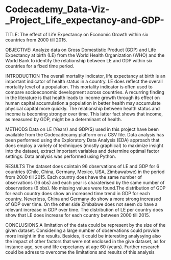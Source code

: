 # Codecademy_Data-Viz-_Project_Life_expectancy-and-GDP-

TITLE: The effect of Life Expectancy on Economic Growth within six countries from 2000 till 2015.

OBJECTIVE: Analyze data on Gross Domestistic Product (GDP) and Life Expectancy at birth (LE) from the World Health Organization (WHO) and the World Bank to identify the relationship between LE and GDP within six countries for a fixed time period.

INTRODUCTION The overall mortality indicator, life expectancy at birth is an important indicator of health status in a country. LE does reflect the overall mortality level of a population. This mortality indicator is often used to  compare socioeconomic development across countries.  A recurring finding in the literature is that health leads to income growth through its effect on human capital accumulation:a population in better health may accumulate physical capital more quickly. The relationship between health status and income is becoming stronger over time. This latter fact shows that income, as measured by GDP, might be a determinant of health.

METHODS Data on LE (Years) and GDP($) used in this project have been available from the Codecadecamy platform on a CSV file. Data analysis has been performed using the Exploratory Data Analysis (EDA) approach that does employ a variety of techniques (mostly graphical) to maximize insight into the dataset, extract important variables and determine optimal factor settings. Data analysis was performed using Python.

RESULTS The dataset does cointain 96 observations of LE and GDP for 6 countries (Chile, China, Germany, Mexico, USA, Zimbawabwe) in the period from 2000 till 2015. Each country does have the same number of observations (16 obs) and each year is charaterised by the same number of observations (6 obs). No missing values were found.The distribution of GDP for each country does show an increased time trend in GDP for each country. Neverless, China and Germany do show a more strong increased of GDP over time. On the other side Zimbabwe does not seem do have a relevant increase in GDP over time.  The distribution of LE per country does show that LE does increase for each country between 2000 till 2015. 

CONCLUSIONS A limitation of the data could be represent by the size of the given dataset. Considering a large number of observations could provide more insight in the results. Besides, it could be interesting analysying also the impact of other factors that were not enclosed in the give dataset, as for instance age, sex and life expectancy at age 60 (years). Further research could be adress to overcome the limitations and results of this analysis

